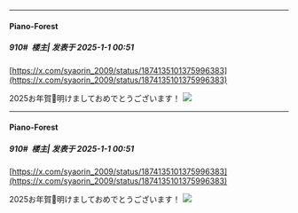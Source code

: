 ﻿
*****

####  Piano-Forest  
##### 910#         楼主| 发表于 2025-1-1 00:51

[https://x.com/syaorin_2009/status/1874135101375996383](https://x.com/syaorin_2009/status/1874135101375996383)

2025お年賀🎍明けましておめでとうございます！
<img src="https://p.sda1.dev/21/17ce3874c7c4ec23e2c3a03bad942d61/20250101_005050.jpg" referrerpolicy="no-referrer">


*****

####  Piano-Forest  
##### 910#         楼主| 发表于 2025-1-1 00:51

[https://x.com/syaorin_2009/status/1874135101375996383](https://x.com/syaorin_2009/status/1874135101375996383)

2025お年賀🎍明けましておめでとうございます！
<img src="https://p.sda1.dev/21/17ce3874c7c4ec23e2c3a03bad942d61/20250101_005050.jpg" referrerpolicy="no-referrer">

